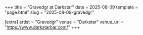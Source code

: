 +++
title = "Gravedgr at Darkstar"
date = 2025-08-09
template = "page.html"
slug = "2025-08-09-gravedgr"

[extra]
artist = "Gravedgr"
venue = "Darkstar"
venue_url = "https://www.darkstarbar.com/"
+++
